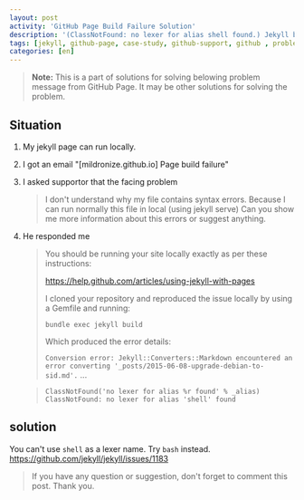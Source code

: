 ```yaml
---
layout: post
activity: 'GitHub Page Build Failure Solution'
description: '(ClassNotFound: no lexer for alias shell found.) Jekyll build failure problem in GitHub Page. I showed my solution for solving that. '
tags: [jekyll, github-page, case-study, github-support, github , problem, solution]
categories: [en]
---
```

> **Note:** This is a part of solutions for solving belowing problem message from GitHub Page. It may be other solutions for solving the problem.

## Situation
1. My jekyll page can run locally.
2. I got an email "[mildronize.github.io] Page build failure"
3. I asked supportor that the facing problem

    > I don't understand why my file contains syntax errors. Because I can run normally this file in local (using jekyll serve)
    > Can you show me more information about this errors or suggest anything.

4. He responded me

    >  You should be running your site locally exactly as per these instructions:
    >  
    >  <https://help.github.com/articles/using-jekyll-with-pages>
    >  
    >  I cloned your repository and reproduced the issue locally by using a Gemfile and running:
    >  
    >  `bundle exec jekyll build`
    >  
    >  Which produced the error details:
    >  
    >  `Conversion error: Jekyll::Converters::Markdown encountered an error converting '_posts/2015-06-08-upgrade-debian-to-sid.md'.`
    >  ...
    
    >  `ClassNotFound('no lexer for alias %r found' % _alias) ClassNotFound: no lexer for alias 'shell' found`

## solution

You can't use `shell` as a lexer name. Try `bash` instead.
<https://github.com/jekyll/jekyll/issues/1183>

> If you have any question or suggestion, don't forget to comment this post. Thank you.
